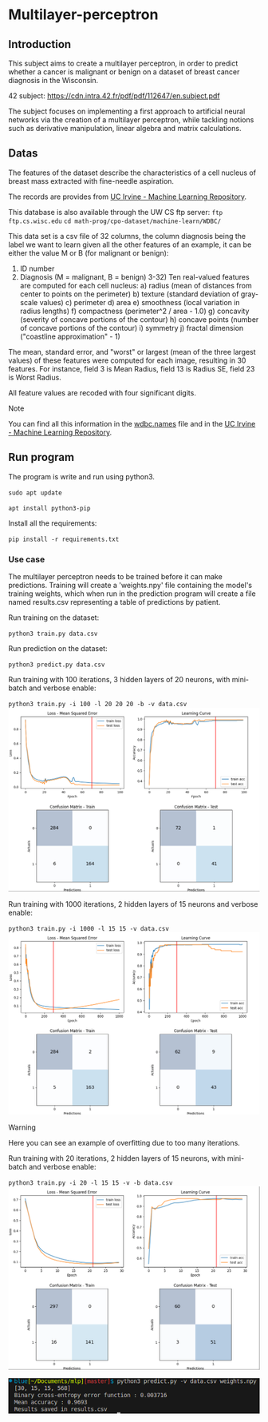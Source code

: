 # Multilayer-perceptron

## Introduction
This subject aims to create a multilayer perceptron, in order to predict whether a cancer is malignant or benign on a dataset of breast cancer diagnosis in the Wisconsin.

42 subject: https://cdn.intra.42.fr/pdf/pdf/112647/en.subject.pdf

The subject focuses on implementing a first approach to artificial neural networks via the creation of a multilayer perceptron, while tackling notions such as derivative manipulation, linear algebra and matrix calculations.

## Datas
The features of the dataset describe the characteristics of a cell nucleus of breast mass extracted with fine-needle aspiration.

The records are provides from [UC Irvine - Machine Learning Repository](https://archive.ics.uci.edu/dataset/17/breast+cancer+wisconsin+diagnostic).

This database is also available through the UW CS ftp server:
`ftp ftp.cs.wisc.edu`
`cd math-prog/cpo-dataset/machine-learn/WDBC/`

This data set is a csv file of 32 columns, the column
diagnosis being the label we want to learn given all the other features of an example,
it can be either the value M or B (for malignant or benign):

1) ID number
2) Diagnosis (M = malignant, B = benign)
3-32) Ten real-valued features are computed for each cell nucleus:
	a) radius (mean of distances from center to points on the perimeter)
	b) texture (standard deviation of gray-scale values)
	c) perimeter
	d) area
	e) smoothness (local variation in radius lengths)
	f) compactness (perimeter^2 / area - 1.0)
	g) concavity (severity of concave portions of the contour)
	h) concave points (number of concave portions of the contour)
	i) symmetry 
	j) fractal dimension ("coastline approximation" - 1)

The mean, standard error, and "worst" or largest (mean of the three
largest values) of these features were computed for each image,
resulting in 30 features.  For instance, field 3 is Mean Radius, field
13 is Radius SE, field 23 is Worst Radius.

All feature values are recoded with four significant digits.

> [!NOTE]
> You can find all this information in the [wdbc.names](wdbc.names) file and in the [UC Irvine - Machine Learning Repository](https://archive.ics.uci.edu/dataset/17/breast+cancer+wisconsin+diagnostic).

## Run program
The program is write and run using python3.

`sudo apt update`

`apt install python3-pip`

Install all the requirements:

`pip install -r requirements.txt`

### Use case

The multilayer perceptron needs to be trained before it can make predictions.
Training will create a 'weights.npy' file containing the model's training weights, which when run in the prediction program will create a file named results.csv representing a table of predictions by patient.

Run training on the dataset:

  `python3 train.py data.csv`

Run prediction on the dataset:

  `python3 predict.py data.csv`

Run training with 100 iterations, 3 hidden layers of 20 neurons, with mini-batch and verbose enable:

  `python3 train.py -i 100 -l 20 20 20 -b -v data.csv`
  ![test1](pics/test.png)

Run training with 1000 iterations, 2 hidden layers of 15 neurons and verbose enable:

  `python3 train.py -i 1000 -l 15 15 -v data.csv`
  ![test2](pics/test2.png)
  
  > [!WARNING]
  > Here you can see an example of overfitting due to too many iterations.

Run training with 20 iterations, 2 hidden layers of 15 neurons, with mini-batch and verbose enable:

  `python3 train.py -i 20 -l 15 15 -v -b data.csv`
  ![test3](pics/test3.png)

  ![pred](pics/predict.png)

